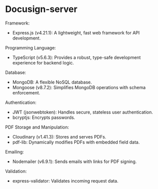 # Docusign-server

Framework:
- Express.js (v4.21.1): A lightweight, fast web framework for API development.

Programming Language:
- TypeScript (v5.6.3): Provides a robust, type-safe development experience for backend logic.

Database:
- MongoDB: A flexible NoSQL database.
- Mongoose (v8.7.2): Simplifies MongoDB operations with schema enforcement.

Authentication:
- JWT (jsonwebtoken): Handles secure, stateless user authentication.
- bcryptjs: Encrypts passwords.

PDF Storage and Manipulation:
- Cloudinary (v1.41.3): Stores and serves PDFs.
- pdf-lib: Dynamically modifies PDFs with embedded field data.

Emailing:
- Nodemailer (v6.9.1): Sends emails with links for PDF signing.

Validation:
- express-validator: Validates incoming request data.
